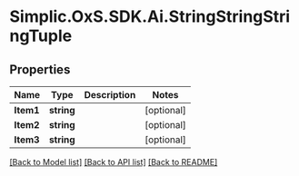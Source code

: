 # Simplic.OxS.SDK.Ai.StringStringStringTuple

## Properties

Name | Type | Description | Notes
------------ | ------------- | ------------- | -------------
**Item1** | **string** |  | [optional] 
**Item2** | **string** |  | [optional] 
**Item3** | **string** |  | [optional] 

[[Back to Model list]](../README.md#documentation-for-models) [[Back to API list]](../README.md#documentation-for-api-endpoints) [[Back to README]](../README.md)

